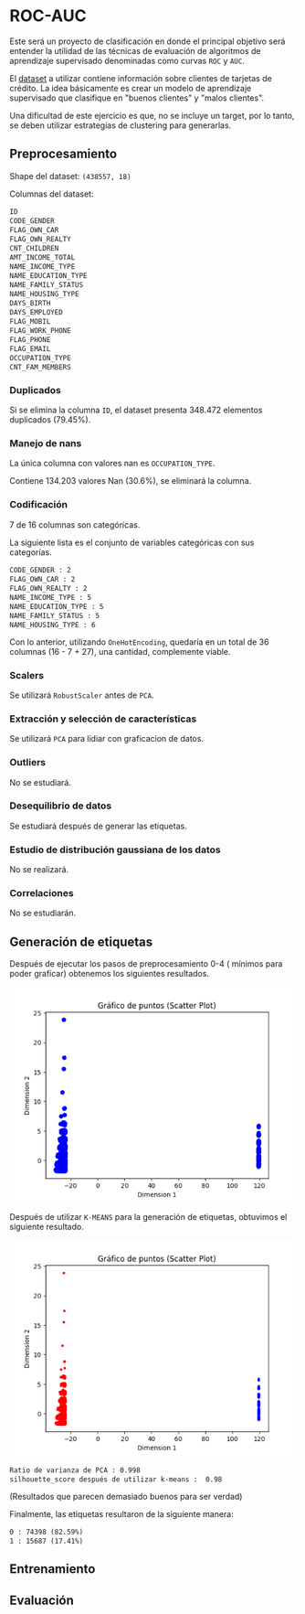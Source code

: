 # ROC-AUC

Este será un proyecto de clasificación en donde el principal objetivo será entender la utilidad de las técnicas de evaluación de algoritmos de aprendizaje supervisado denominadas como curvas `ROC` y `AUC`.

El [dataset](https://www.kaggle.com/datasets/rikdifos/credit-card-approval-prediction/discussion/119320) a utilizar contiene información sobre clientes de tarjetas de crédito. La idea básicamente es crear un modelo de aprendizaje supervisado que clasifique en "buenos clientes" y "malos clientes".

Una dificultad de este ejercicio es que, no se incluye un target, por lo tanto, se deben utilizar estrategias de clustering para generarlas.


## Preprocesamiento

Shape del dataset: `(438557, 18)`

Columnas del dataset:
```
ID
CODE_GENDER
FLAG_OWN_CAR
FLAG_OWN_REALTY
CNT_CHILDREN
AMT_INCOME_TOTAL
NAME_INCOME_TYPE
NAME_EDUCATION_TYPE
NAME_FAMILY_STATUS
NAME_HOUSING_TYPE
DAYS_BIRTH
DAYS_EMPLOYED
FLAG_MOBIL
FLAG_WORK_PHONE
FLAG_PHONE
FLAG_EMAIL
OCCUPATION_TYPE
CNT_FAM_MEMBERS
```


### Duplicados 

Si se elimina la columna `ID`, el dataset presenta 348.472 elementos duplicados (79.45%).



### Manejo de nans

La única columna con valores nan es `OCCUPATION_TYPE`.

Contiene 134.203 valores Nan (30.6%), se eliminará la columna.

### Codificación

7 de 16 columnas son categóricas.

La siguiente lista es el conjunto de variables categóricas con sus categorías.

```
CODE_GENDER : 2
FLAG_OWN_CAR : 2
FLAG_OWN_REALTY : 2
NAME_INCOME_TYPE : 5
NAME_EDUCATION_TYPE : 5
NAME_FAMILY_STATUS : 5
NAME_HOUSING_TYPE : 6

```

Con lo anterior, utilizando `OneHotEncoding`, quedaría en un total de 36 columnas (16 - 7 + 27), una cantidad, complemente viable.

### Scalers

Se utilizará `RobustScaler` antes de `PCA`.

### Extracción y selección de características

Se utilizará `PCA` para lidiar con graficacion de datos.

### Outliers

No se estudiará.

### Desequilibrio de datos

Se estudiará después de generar las etiquetas.

### Estudio de distribución gaussiana de los datos

No se realizará.

### Correlaciones

No se estudiarán.

## Generación de etiquetas

Después de ejecutar los pasos de preprocesamiento 0-4 ( mínimos para poder graficar) obtenemos los siguientes resultados.

![Image](./images/1.png)

Después de utilizar `K-MEANS` para la generación de etiquetas, obtuvimos el siguiente resultado.

![Image](./images/2.png)

```
Ratio de varianza de PCA : 0.998
silhouette_score después de utilizar k-means :  0.98
```
(Resultados que parecen demasiado buenos para ser verdad)

Finalmente, las etiquetas resultaron de la siguiente manera:

```
0 : 74398 (82.59%)
1 : 15687 (17.41%)

```

## Entrenamiento


## Evaluación
